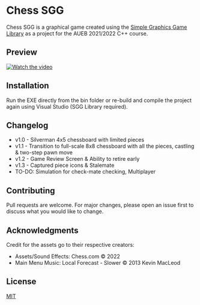 # Chess SGG

Chess SGG is a graphical game created using the [Simple Graphics Game Library](https://github.com/cgaueb/sgg) as a project for the AUEB 2021/2022 C++ course. 


## Preview 
[![Watch the video](https://img.youtube.com/vi/NdRCUJB6Fl8/hqdefault.jpg)](https://www.youtube.com/NdRCUJB6Fl8)




## Installation
Run the EXE directly from the bin folder or re-build and compile the project again using Visual Studio (SGG Library required).

## Changelog
* v1.0 - Silverman 4x5 chessboard with limited pieces
* v1.1 - Transition to full-scale 8x8 chessboard with all the pieces, castling & two-step pawn move
* v1.2 - Game Review Screen & Ability to retire early
* v1.3 - Captured piece icons & Stalemate
* TO-DO: Simulation for check-mate checking, Multiplayer

## Contributing
Pull requests are welcome. For major changes, please open an issue first to discuss what you would like to change.

## Acknowledgments
Credit for the assets go to their respective creators:
*	Assets/Sound Effects: Chess.com © 2022
*	Main Menu Music: Local Forecast - Slower © 2013 Kevin MacLeod

## License
[MIT](https://choosealicense.com/licenses/mit/)
